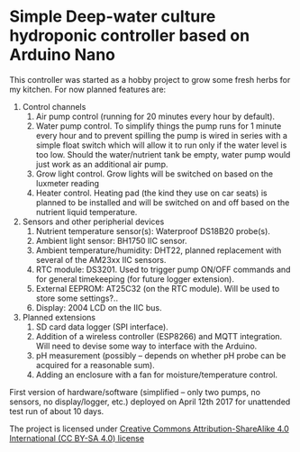 # Simple Deep-water culture hydroponic controller based on Arduino Nano

This controller was started as a hobby project to grow some fresh herbs for my kitchen. For now planned features are:

1. Control channels
    1. Air pump control (running for 20 minutes every hour by default).
    1. Water pump control. To simplify things the pump runs for 1 minute every hour and to prevent spilling the pump is wired in series with a simple float switch which will allow it to run only if the water level is too low. Should the water/nutrient tank be empty, water pump would just work as an additional air pump.
    1. Grow light control. Grow lights will be switched on based on the luxmeter reading
    1. Heater control. Heating pad (the kind they use on car seats) is planned to be installed and will be switched on and off based on the nutrient liquid temperature.
2. Sensors and other peripherial devices
    1. Nutrient temperature sensor(s): Waterproof DS18B20 probe(s).
    1. Ambient light sensor: BH1750 IIC sensor.
    1. Ambient temperature/humidity: DHT22, planned replacement with several of the AM23xx IIC sensors.
    1. RTC module: DS3201. Used to trigger pump ON/OFF commands and for general timekeeping (for future logger extension).
    1. External EEPROM: AT25C32 (on the RTC module). Will be used to store some settings?..
    1. Display: 2004 LCD on the IIC bus.
3. Planned extensions
    1. SD card data logger (SPI interface).
    1. Addition of a wireless controller (ESP8266) and MQTT integration. Will need to devise some way to interface with the Arduino.
    1. pH measurement (possibly – depends on whether pH probe can be acquired for a reasonable sum).
    1. Adding an enclosure with a fan for moisture/temperature control.

First version of hardware/software (simplified – only two pumps, no sensors, no display/logger, etc.) deployed on April 12th 2017 for unattended test run of about 10 days.

The project is licensed under [Creative Commons Attribution-ShareAlike 4.0 International (CC BY-SA 4.0) license](LICENSE)
